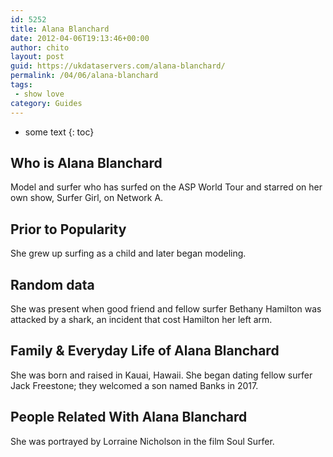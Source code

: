 ```yaml
---
id: 5252
title: Alana Blanchard
date: 2012-04-06T19:13:46+00:00
author: chito
layout: post
guid: https://ukdataservers.com/alana-blanchard/
permalink: /04/06/alana-blanchard
tags:
 - show love
category: Guides
---
```


* some text
{: toc}
          
          
## Who is  Alana Blanchard
                  
                  
                  
Model and surfer who has surfed on the ASP World Tour and starred on her own show, Surfer Girl, on Network A.
                  
                
                
                
## Prior to Popularity 
                  
                  
                  
She grew up surfing as a child and later began modeling.
                  
                
                
                
## Random data 
                  
                  
                  
She was present when good friend and fellow surfer Bethany Hamilton was attacked by a shark, an incident that cost Hamilton her left arm.
                  
                
                
                
## Family & Everyday Life of Alana Blanchard
                  
                  
                  
She was born and raised in Kauai, Hawaii. She began dating fellow surfer Jack Freestone; they welcomed a son named Banks in 2017.
                  
                
                
                
## People Related With  Alana Blanchard
                  
                  
                  
She was portrayed by Lorraine Nicholson in the film Soul Surfer.
                  
                
              
            
          
          
          
    
    
  
